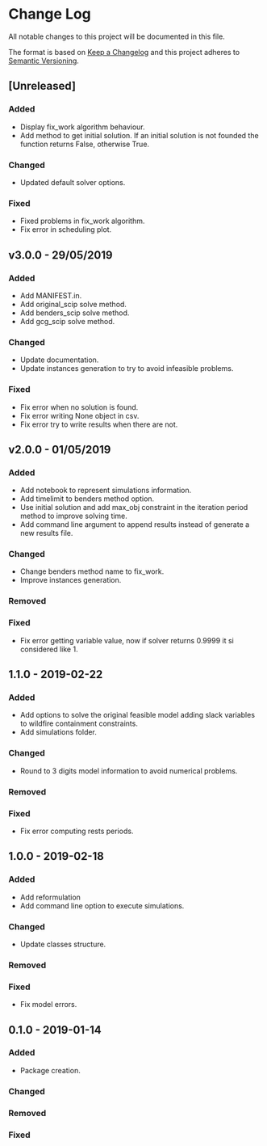 Change Log
==========

All notable changes to this project will be documented in this file.

The format is based on [Keep a Changelog](http://keepachangelog.com)
and this project adheres to [Semantic Versioning](http://semver.org/).


[Unreleased]
------------

### Added ###
- Display fix_work algorithm behaviour.
- Add method to get initial solution. If an initial solution is not founded the function returns False, otherwise True.

### Changed ###
- Updated default solver options.

### Fixed ###
- Fixed problems in fix_work algorithm.
- Fix error in scheduling plot.

v3.0.0 - 29/05/2019
-------------------

### Added ###
- Add MANIFEST.in.
- Add original_scip solve method.
- Add benders_scip solve method.
- Add gcg_scip solve method.

### Changed ###
- Update documentation.
- Update instances generation to try to avoid infeasible problems.

### Fixed ###
- Fix error when no solution is found.
- Fix error writing None object in csv.
- Fix error try to write results when there are not.

v2.0.0 - 01/05/2019
-------------------

### Added ###
- Add notebook to represent simulations information.
- Add timelimit to benders method option.
- Use initial solution and add max_obj constraint in the iteration period method to improve solving time.
- Add command line argument to append results instead of generate a new results file.

### Changed ###
- Change benders method name to fix_work.
- Improve instances generation.

### Removed ###

### Fixed ###
- Fix error getting variable value, now if solver returns 0.9999 it si considered like 1.

1.1.0 - 2019-02-22
------------------

### Added ###
- Add options to solve the original feasible model adding slack variables to wildfire containment constraints.
- Add simulations folder.

### Changed ###
- Round to 3 digits model information to avoid numerical problems.

### Removed ###

### Fixed ###
- Fix error computing rests periods.


1.0.0 - 2019-02-18
------------------

### Added ###
+ Add reformulation
+ Add command line option to execute simulations.

### Changed ###
+ Update classes structure.

### Removed ###

### Fixed ###
+ Fix model errors.


0.1.0 - 2019-01-14
------------------

### Added ###
- Package creation.

### Changed ###

### Removed ###

### Fixed ###